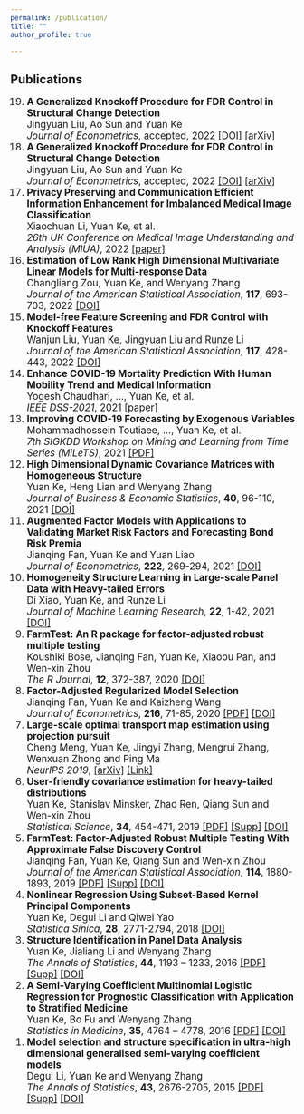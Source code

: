 ```yaml
---
permalink: /publication/
title: ""
author_profile: true

---
```

## Publications
<!--
1. <span style="font-size:0.9em;">**Enhance COVID-19 Mortality Prediction With Human Mobility Trend and Medical Information**    
  Yogesh Chaudhari, ..., Yuan Ke, et al.        
  *IEEE DSS-2021*, 2021, accepted.
1. <span style="font-size:0.9em;">**Improving COVID-19 Forecasting by Exogenous Variables**    
  Mohammadhossein Toutiaee, ..., Yuan Ke, et al.        
  *7th SIGKDD Workshop on Mining and Learning from Time Series (MiLeTS)*, 2021, accepted. [[arXiv](https://arxiv.org/abs/2107.10397)]
1. <span style="font-size:0.9em;">**Augmented Factor Models with Applications to Validating Market Risk Factors and Forecasting Bond Risk Premia**    
   Jianqing Fan, Yuan Ke and Yuan Liao      
   *Journal of Econometrics*, **222**, 269-294, 2021  [[PDF](http://yuan-ke.github.io/files/FanKeLiao_19.pdf)] &nbsp;  [[Supp](http://yuan-ke.github.io/files/FanKeLiao_19_supp.pdf)]  
1. <span style="font-size:0.9em;">**Homogeneity Structure Learning in Large-scale Panel Data with Heavy-tailed Errors**    
  Di Xiao, Yuan Ke, and Runze Li      
  *Journal of Machine Learning Research*, **22**(13), 1-42, 2021   [[DOI](http://jmlr.org/papers/v22/19-1018.html)]  
1. <span style="font-size:0.9em;">**FarmTest: An R package for factor-adjusted robust multiple testing**    
  Koushiki Bose, Jianqing Fan, Yuan Ke, Xiaoou Pan, and Wen-xin Zhou      
  *The R Journal*,**12**, 372-387, 2020   [[DOI](https://journal.r-project.org/archive/2021/RJ-2021-023/index.html)]
1. <span style="font-size:0.9em;">**Estimation of Low Rank High Dimensional Multivariate Linear Models for Multi-response Data**    
   Changliang Zou, Yuan Ke, and Wenyang Zhang      
   *Journal of the American Statistical Association*, accepted, 2020  [[DOI](https://doi.org/10.1080/01621459.2020.1799813)]      
1. <span style="font-size:0.9em;">**Model-free Feature Screening and FDR Control with Knockoff Features**    
   Wanjun Liu, Yuan Ke, Jingyuan Liu and Runze Li      
   *Journal of the American Statistical Association*, accepted, 2020  [[DOI](https://doi.org/10.1080/01621459.2020.1783274)]     
1. <span style="font-size:0.9em;">**High Dimensional Dynamic Covariance Matrices with Homogeneous Structure**      
   Yuan Ke, Heng Lian and Wenyang Zhang      
   *Journal of Business & Economic Statistics*, accepted, 2020    [[DOI](https://doi.org/10.1080/07350015.2020.1779079)]       
1. <span style="font-size:0.9em;">**Factor-Adjusted Regularized Model Selection**    
   Jianqing Fan, Yuan Ke and Kaizheng Wang      
   *Journal of Econometrics*, **216**, 71-85, 2020  [[PDF](http://yuan-ke.github.io/files/FARMselect.pdf)] &nbsp;  [[DOI](https://doi.org/10.1016/j.jeconom.2020.01.006)]     
1. <span style="font-size:0.9em;">**Large-scale optimal transport map estimation using projection pursuit**    
   Cheng Meng, Yuan Ke, Jingyi Zhang, Mengrui Zhang, Wenxuan Zhong and Ping Ma      
   *NeurIPS 2019*  [[PDF](http://yuan-ke.github.io/files/NIPS2019.pdf)] &nbsp;  [[DOI](https://papers.nips.cc/paper/9023-large-scale-optimal-transport-map-estimation-using-projection-pursuit)]     
1. <span style="font-size:0.9em;">**User-friendly covariance estimation for heavy-tailed distributions**    
   Yuan Ke, Stanislav Minsker, Zhao Ren, Qiang Sun and Wen-xin Zhou      
   *Statistical Science*, **34**, 454-471, 2019  [[PDF](http://yuan-ke.github.io/files/RobustCov.pdf)] &nbsp;  [[Supp](http://yuan-ke.github.io/files/RobustCov_supp.pdf)]   &nbsp; [[DOI](http://dx.doi.org/10.1214/19-STS711)]        
1. <span style="font-size:0.9em;">**FarmTest: Factor-Adjusted Robust Multiple Testing With Approximate False Discovery Control**    
   Jianqing Fan, Yuan Ke, Qiang Sun and Wen-xin Zhou      
   *Journal of the American Statistical Association*, **114**, 1880-1893, 2019  [[PDF](http://yuan-ke.github.io/files/FarmTest.pdf)] &nbsp;  [[Supp](http://yuan-ke.github.io/files/FarmTest_supp.pdf)]  &nbsp; [[DOI](https://doi.org/10.1080/01621459.2018.1527700)]        
1. <span style="font-size:0.9em;">**Nonlinear Regression Using Subset-Based Kernel Principal Components**    
   Yuan Ke, Degui Li and Qiwei Yao      
   *Statistica Sinica*, **28**, 2771-2794, 2018  [[PDF](http://yuan-ke.github.io/files/KeLiYao_16.pdf)] &nbsp;  [[DOI](http://www3.stat.sinica.edu.tw/statistica/J28N5/J28N528/J28N528.html)]     
1. <span style="font-size:0.9em;">**Structure Identification in Panel Data Analysis**    
   Yuan Ke, Jialiang Li and Wenyang Zhang      
   *The Annals of Statistics*, **44**, 1193 – 1233, 2016  [[PDF](http://yuan-ke.github.io/files/KeLiZhang_16.pdf)] &nbsp;  [[Supp](http://yuan-ke.github.io/files/KeLiZhang_16_supp.pdf)]  &nbsp; [[DOI](https://onlinelibrary.wiley.com/doi/abs/10.1002/sim.7034)]         
1. <span style="font-size:0.9em;">**A Semi-Varying Coefficient Multinomial Logistic Regression for Prognostic Classification with Application to Stratified Medicine**    
   Yuan Ke, Bo Fu and Wenyang Zhang      
   *Statistics in Medicine*, **35**, 4764 – 4778, 2016  [[PDF](http://yuan-ke.github.io/files/KeFuZhang_16.pdf)] &nbsp;   [[DOI](https://projecteuclid.org/euclid.aos/1460381691)]     
1. <span style="font-size:0.9em;">**Model selection and structure specification in ultra-high dimensional generalised semi-varying coefficient models**      
    Degui Li, Yuan Ke and Wenyang Zhang        
    *The Annals of Statistics*, **43**, 2676-2705, 2015  [[PDF](http://yuan-ke.github.io/files/LiKeZhang_15.pdf)] &nbsp;  [[Supp](http://yuan-ke.github.io/files/LiKeZhang_15_supp.pdf)]  &nbsp; [[DOI](https://projecteuclid.org/euclid.aos/1444222089)]     

-->


  <ol reversed style="font-size:17px">


  <li>
  <b>A Generalized Knockoff Procedure for FDR Control in Structural Change Detection</b> <br>
  Jingyuan Liu, Ao Sun and Yuan Ke <br>
  <i>Journal of Econometrics</i>, accepted, 2022
    <a href="https://www.sciencedirect.com/science/article/pii/S0304407622001567">[DOI]</a>  
  <a href="https://arxiv.org/abs/2108.10595">[arXiv]</a>  
  </li>

  <li>
  <b>A Generalized Knockoff Procedure for FDR Control in Structural Change Detection</b> <br>
  Jingyuan Liu, Ao Sun and Yuan Ke <br>
  <i>Journal of Econometrics</i>, accepted, 2022
    <a href="https://www.sciencedirect.com/science/article/pii/S0304407622001567">[DOI]</a>  
  <a href="https://arxiv.org/abs/2108.10595">[arXiv]</a>  
  </li>


  <li>
  <b>Privacy Preserving and Communication Efficient Information Enhancement for Imbalanced Medical Image Classification</b> <br>
  Xiaochuan Li, Yuan Ke, et al.      <br>
  <i>26th UK Conference on Medical Image Understanding and Analysis (MIUA)</i>, 2022  
    <a href="https://link.springer.com/chapter/10.1007/978-3-031-12053-4_49">[paper]</a>   
  </li>


  <li>
  <b>Estimation of Low Rank High Dimensional Multivariate Linear Models for Multi-response Data</b> <br>
  Changliang Zou, Yuan Ke, and Wenyang Zhang    <br>
  <i>Journal of the American Statistical Association</i>, <b>117</b>, 693-703, 2022   
  <a href="https://doi.org/10.1080/01621459.2020.1799813">[DOI]</a>  
  </li>

  <li>
  <b>Model-free Feature Screening and FDR Control with Knockoff Features</b> <br>
  Wanjun Liu, Yuan Ke, Jingyuan Liu and Runze Li   <br>
  <i>Journal of the American Statistical Association</i>, <b>117</b>, 428-443, 2022   
  <a href="https://doi.org/10.1080/01621459.2020.1783274">[DOI]</a>  
  </li>



  <li>
  <b>Enhance COVID-19 Mortality Prediction With Human Mobility Trend and Medical Information</b> <br>
  Yogesh Chaudhari, ..., Yuan Ke, et al.      <br>
  <i>IEEE DSS-2021</i>, 2021   
  <a href="https://ieeexplore.ieee.org/document/9780972">[paper]</a>  
  </li>


  <li>
  <b>Improving COVID-19 Forecasting by Exogenous Variables</b> <br>
  Mohammadhossein Toutiaee, ..., Yuan Ke, et al.     <br>
  <i>7th SIGKDD Workshop on Mining and Learning from Time Series (MiLeTS)</i>, 2021   
  <a href="https://kdd-milets.github.io/milets2021/papers/MiLeTS2021_paper_24.pdf">[PDF]</a>  
  </li>

  <li>
  <b>High Dimensional Dynamic Covariance Matrices with Homogeneous Structure</b> <br>
  Yuan Ke, Heng Lian and Wenyang Zhang  <br>
  <i>Journal of Business & Economic Statistics</i>, <b>40</b>, 96-110, 2021   
  <a href="https://doi.org/10.1080/07350015.2020.1779079">[DOI]</a>  
  </li>

  <li>
  <b>Augmented Factor Models with Applications to Validating Market Risk Factors and Forecasting Bond Risk Premia</b> <br>
  Jianqing Fan, Yuan Ke and Yuan Liao   <br>
  <i>Journal of Econometrics</i>, <b>222</b>, 269-294, 2021
  <a href="https://doi.org/10.1016/j.jeconom.2020.07.002">[DOI]</a>  
  </li>

  <li>
  <b>Homogeneity Structure Learning in Large-scale Panel Data with Heavy-tailed Errors</b> <br>
  Di Xiao, Yuan Ke, and Runze Li   <br>
  <i>Journal of Machine Learning Research</i>, <b>22</b>, 1-42, 2021
  <a href="http://jmlr.org/papers/v22/19-1018.html">[DOI]</a>  
  </li>

  <li>
  <b>FarmTest: An R package for factor-adjusted robust multiple testing</b> <br>
  Koushiki Bose, Jianqing Fan, Yuan Ke, Xiaoou Pan, and Wen-xin Zhou       <br>
  <i>The R Journal</i>, <b>12</b>, 372-387, 2020
  <a href="https://journal.r-project.org/archive/2021/RJ-2021-023/index.html">[DOI]</a>  
  </li>




  <li>
  <b>Factor-Adjusted Regularized Model Selection</b> <br>
  Jianqing Fan, Yuan Ke and Kaizheng Wang   <br>
  <i>Journal of Econometrics</i>, <b>216</b>, 71-85, 2020
  <a href="http://yuan-ke.github.io/files/FARMselect.pdf">[PDF]</a>
  <a href="https://doi.org/10.1016/j.jeconom.2020.01.006">[DOI]</a>  
  </li>

  <li>
  <b>Large-scale optimal transport map estimation using projection pursuit</b> <br>
  Cheng Meng, Yuan Ke, Jingyi Zhang, Mengrui Zhang, Wenxuan Zhong and Ping Ma  <br>
  <i>NeurIPS 2019</i>,   
  <a href="https://arxiv.org/abs/2106.05838">[arXiv]</a>
  <a href="https://papers.nips.cc/paper/9023-large-scale-optimal-transport-map-estimation-using-projection-pursuit">[Link]</a>  
  </li>

  <li>
  <b>User-friendly covariance estimation for heavy-tailed distributions</b> <br>
  Yuan Ke, Stanislav Minsker, Zhao Ren, Qiang Sun and Wen-xin Zhou  <br>
  <i>Statistical Science</i>, <b>34</b>, 454-471, 2019  
  <a href="http://yuan-ke.github.io/files/RobustCov.pdf">[PDF]</a>
  <a href="http://yuan-ke.github.io/files/RobustCov_supp.pdf">[Supp]</a>   
  <a href="http://dx.doi.org/10.1214/19-STS711">[DOI]</a>  
  </li>

  <li>
  <b>FarmTest: Factor-Adjusted Robust Multiple Testing With Approximate False Discovery Control</b> <br>
  Jianqing Fan, Yuan Ke, Qiang Sun and Wen-xin Zhou  <br>
  <i>Journal of the American Statistical Association</i>, <b>114</b>, 1880-1893, 2019  
  <a href="http://yuan-ke.github.io/files/FarmTest.pdf">[PDF]</a>
  <a href="http://yuan-ke.github.io/files/FarmTest_supp.pdf">[Supp]</a>   
  <a href="https://doi.org/10.1080/01621459.2018.1527700">[DOI]</a>  
  </li>

  <li>
  <b>Nonlinear Regression Using Subset-Based Kernel Principal Components</b> <br>
  Yuan Ke, Degui Li and Qiwei Yao <br>
  <i>Statistica Sinica</i>, <b>28</b>, 2771-2794, 2018   
  <a href="http://www3.stat.sinica.edu.tw/statistica/J28N5/J28N528/J28N528.html">[DOI]</a>  
  </li>

  <li>
  <b>Structure Identification in Panel Data Analysis</b> <br>
  Yuan Ke, Jialiang Li and Wenyang Zhang <br>
  <i>The Annals of Statistics</i>, <b>44</b>, 1193 – 1233, 2016  <a href="http://yuan-ke.github.io/files/KeLiZhang_16.pdf">[PDF]</a>  
  <a href="http://yuan-ke.github.io/files/KeLiZhang_16_supp.pdf">[Supp]</a>  
  <a href="https://projecteuclid.org/euclid.aos/1460381691">[DOI]</a>  
  </li>

  <li>
  <b>A Semi-Varying Coefficient Multinomial Logistic Regression for Prognostic Classification with Application to Stratified Medicine</b> <br>
  Yuan Ke, Bo Fu and Wenyang Zhang <br>
  <i>Statistics in Medicine</i>, <b>35</b>, 4764 – 4778, 2016  <a href="http://yuan-ke.github.io/files/KeFuZhang_16.pdf">[PDF]</a>  
  <a href="https://onlinelibrary.wiley.com/doi/abs/10.1002/sim.7034">[DOI]</a>  
  </li>

  <li>
  <b>Model selection and structure specification in ultra-high dimensional generalised semi-varying coefficient models</b> <br>
  Degui Li, Yuan Ke and Wenyang Zhang <br>
  <i>The Annals of Statistics</i>, <b>43</b>, 2676-2705, 2015  <a href="http://yuan-ke.github.io/files/LiKeZhang_15.pdf">[PDF]</a>  
  <a href="http://yuan-ke.github.io/files/LiKeZhang_15_supp.pdf">[Supp]</a>  
  <a href="https://projecteuclid.org/euclid.aos/1444222089">[DOI]</a>  
  </li>

  </ol>

<!--
## Preprints

1. <span style="font-size:0.9em;">**Feature screening for high-dimensional optimal transport problems with approximate FDP control**    
Cheng Meng, Yuan Ke, Jingyi Zhang, Huimin Cheng, Yongkai Chen, Wenxuan Zhong and Ping Ma
1. <span style="font-size:0.9em;">**Best Subset Selection: Statistical Computing Meets Quantum Computing**    
Wenxuan Zhong, Yuan Ke, Ye Wang, Yongkai Chen, Jinyang Chen and Ping Ma [[arXiv](https://arxiv.org/abs/2107.08359)]
1. <span style="font-size:0.9em;">**A Generalized Knockoff Procedure for FDR Control in Structural Change Detection**    
Jingyuan Liu, Ao Sun and Yuan Ke [[arXiv](https://arxiv.org/abs/2108.10595)]
1. <span style="font-size:0.9em;">**Dimension Reduction in Time Series Under the Presence of Conditional Heteroscedasticity**    
Murilo da Silva, T.N. Sriram and Yuan Ke
1. <span style="font-size:0.9em;">**Nonasymptotic theories for tail-robust autocovariance matrix estimation methods**    
Haotian Xu, Yuan Ke, Stéphane Guerrier and Runze Li
<li>

</li>
-->


<!--
<ol style="font-size:17px">

<li>
<b>Feature screening for high-dimensional optimal transport problems with approximate FDP control</b> <br>
Cheng Meng, Yuan Ke, Jingyi Zhang, Huimin Cheng, Yongkai Chen, Wenxuan Zhong and Ping Ma    
</li>


<b>Best Subset Selection: Statistical Computing Meets Quantum Computing</b> <br>
Wenxuan Zhong, Yuan Ke, Ye Wang, Yongkai Chen, Jinyang Chen and Ping Ma    
<a href="https://arxiv.org/abs/2107.08359">[arXiv]</a>  


<li>
<b>Dimension Reduction in Time Series Under the Presence of Conditional Heteroscedasticity</b> <br>
Murilo da Silva, T.N. Sriram and Yuan Ke   
</li>

<li>
<b>Nonasymptotic theories for tail-robust autocovariance matrix estimation methods</b> <br>
Haotian Xu, Yuan Ke, Stéphane Guerrier and Runze Li
</li>

</ol>
-->
